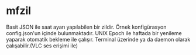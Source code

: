 # mfzil

Basit JSON ile saat ayarı yapılabilen bir zildir. Örnek konfigürasyon config.json'un içinde bulunmaktadır.
UNIX Epoch ile haftada bir yenileme yaparak otomatik bekleme ile çalışır. Terminal üzerinde ya da daemon olarak çalışabilir.(VLC ses erişimi ile)
